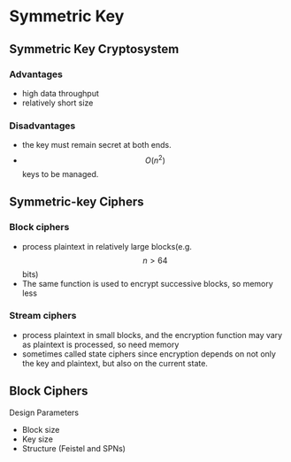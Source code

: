 # Symmetric Key

## Symmetric Key Cryptosystem

### Advantages

* high data throughput
* relatively short size 

### Disadvantages

* the key must remain secret at both ends.
* $$O(n^2)$$ keys to be managed.

## Symmetric-key Ciphers

### Block ciphers

* process plaintext in relatively large blocks\(e.g. $$n>64$$bits\)
* The same function is used to encrypt successive blocks, so memory less

### Stream ciphers

* process plaintext in small blocks, and the encryption function may vary as plaintext is processed, so need memory
* sometimes called state ciphers since encryption depends on not only the key and plaintext, but also on the current state.

## Block Ciphers

Design Parameters

* Block size
* Key size
* Structure \(Feistel and SPNs\)

